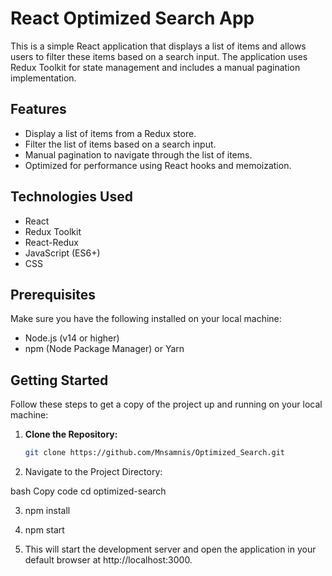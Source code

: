 # React Optimized Search App

This is a simple React application that displays a list of items and allows users to filter these items based on a search input. The application uses Redux Toolkit for state management and includes a manual pagination implementation.

## Features

- Display a list of items from a Redux store.
- Filter the list of items based on a search input.
- Manual pagination to navigate through the list of items.
- Optimized for performance using React hooks and memoization.

## Technologies Used

- React
- Redux Toolkit
- React-Redux
- JavaScript (ES6+)
- CSS

## Prerequisites

Make sure you have the following installed on your local machine:

- Node.js (v14 or higher)
- npm (Node Package Manager) or Yarn

## Getting Started

Follow these steps to get a copy of the project up and running on your local machine:

1. **Clone the Repository:**

   ```bash
   git clone https://github.com/Mnsamnis/Optimized_Search.git
   
2. Navigate to the Project Directory:

bash
Copy code
cd optimized-search

3. npm install
   
4. npm start
  
5. This will start the development server and open the application in your default browser at http://localhost:3000.
